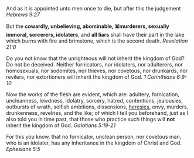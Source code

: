 [x]: # (<!-- markdownlint-disable MD041 -->)

And as it is appointed unto men once to die, but after this the judgement *Hebrews 9:27*

But the **cowardly, unbelieving, abominable, ☠️murderers, sexually immoral, sorcerers, idolaters**, and **all liars** shall have their part in the lake which burns with fire and brimstone, which is the second death. *Revelation 21:8*

Do you not know that the unrighteous will not inherit the kingdom of God? Do not be deceived. Neither fornicators, nor idolaters, nor adulterers, nor homosexuals, nor sodomites, nor thieves, nor covetous, nor drunkards, nor revilers, nor extortioners will inherit the kingdom of God. *1&nbsp;Corinthians 6:9-10*

Now the works of the flesh are evident, which are: adultery, fornication, uncleanness, lewdness, idolatry, sorcery, hatred, contentions, jealousies, outbursts of wrath, selfish ambitions, dissensions, [heresies](heresies.html), envy, murders, drunkenness, revelries, and the like; of which I tell you beforehand, just as I also told you in time past, that those who practice such things will **not** inherit the kingdom of God. *Galatians 5:19-21*

For this you know, that no fornicator, unclean person, nor covetous man, who is an idolater, has any inheritance in the kingdom of Christ and God. *Ephesians 5:5*
